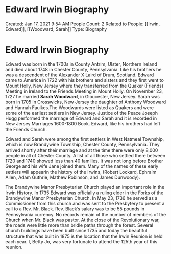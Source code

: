 # Edward Irwin Biography

Created: Jan 17, 2021 9:54 AM
People Count: 2
Related to People: [[Irwin, Edward]], [[Woodward, Sarah]]
Type: Biography

# Edward Irwin Biography

Edward was born in the 1700s in County Antrim, Ulster, Northern Ireland and died about 1748 in Chester County, Pennsylvania. Like his brothers he was a descendent of the Alexander X Laird of Drum, Scotland. Edward came to America in 1722 with his brothers and sisters and they first went to Mount Holly, New Jersey where they transferred from the Quaker (Friends) Meeting in Ireland to the Friends Meeting in Mount Holly. On November 23, 1727 he married **Sarah Woodward**, in Gloucester, New Jersey. Sarah was born in 1705 in Crosswicks, New Jersey the daughter of Anthony Woodward and Hannah Faulkes.The Woodwards were listed as Quakers and were some of the earliest settlers in New Jersey. Justice of the Peace Joseph Hugg performed the marriage of Edward and Sarah and it is recorded in New Jersey Marriages 1600-1800 Book. Edward, like his brothers had left the Friends Church.

Edward and Sarah were among the first settlers in West Natmeal Township, which is now Brandywine Township, Chester County, Pennsylvania. They arrived shortly after their marriage and at the time there were only 8,000 people in all of Chester County. A list of all those who settled there between 1720 and 1740 showed less than 40 families. It was not long before Brother George and his wife Jane joined them. Many of the names of these early settlers will appearin the history of the Irwins, (Robert Lockard, Ephraim Allen, Adam Guthrie, Mathew Robinson, and James Dunwoody).

The Brandywine Manor Presbyterian Church played an important role in the Irwin History. In 1735 Edward was officially a ruling elder in the Forks of the Brandywine Manor Presbyterian Church. In May 23, 1736 he served as a Commissioner from this church and was sent to the Presbytery to present a call to a Rev. Mr. Black. Rev. Black’s salary was to be 55 pounds in Pennsylvania currency. No records remain of the number of members of the Church when Mr. Black was pastor. At the close of the Revolutionary war, the roads were little more than bridle paths through the forest. Several church buildings have been built since 1735 and today the beautiful structure that was built in 1875 is the location that the Irwin Reunion is held each year. I, Betty Jo, was very fortunate to attend the 125th year of this reunion.
